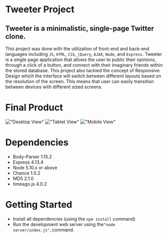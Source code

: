 # Tweeter Project

## **Tweeter** is a minimalistic, single-page Twitter clone.

This project was done with the utilization of front-end and back-end languages including `JS`, `HTML`, `CSS`, `jQuery`, `AJAX`, `Node`, and `Express`. Tweeter is a single page application that allows the user to public their opinions, through a click of a button, and connect with their imaginary friends within the stored database. This project also tackled the concept of Responsive Design which the interface will switch between different layouts based on the resolution of the screen. This means that user can easily transition between devices with different sized screens.

# Final Product
!["Desktop View"]()
!["Tablet View"]()
!["Mobile View"]()


# Dependencies
- Body-Parser 1.15.2
- Express 4.13.4
- Node 5.10.x or above
- Chance 1.0.2
- MD5 2.1.0
- timeago.js 4.0.2

# Getting Started
- Install all dependencies (using the `npm install` command)
- Run the development web server using the`"node server/index.js",`command.
